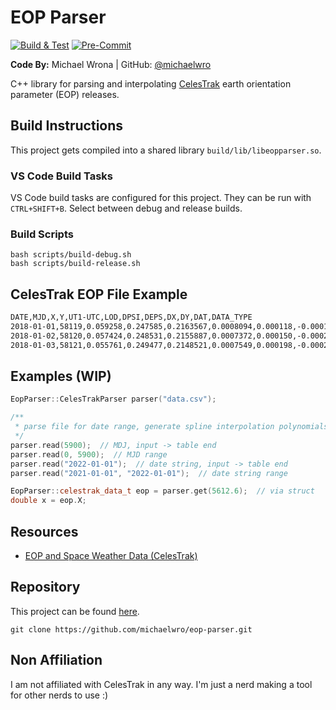 # EOP Parser

[![Build & Test](https://github.com/michaelwro/eop-parser/actions/workflows/build-test-main.yml/badge.svg)](https://github.com/michaelwro/eop-parser/actions/workflows/build-test-main.yml) [![Pre-Commit](https://github.com/michaelwro/eop-parser/actions/workflows/pre-commit.yml/badge.svg)](https://github.com/michaelwro/eop-parser/actions/workflows/pre-commit.yml)

**Code By:** Michael Wrona | GitHub: [@michaelwro](https://github.com/michaelwro)

C++ library for parsing and interpolating [CelesTrak](https://celestrak.org/SpaceData/) earth orientation parameter (EOP) releases.

## Build Instructions

This project gets compiled into a shared library `build/lib/libeopparser.so`.

### VS Code Build Tasks

VS Code build tasks are configured for this project. They can be run with `CTRL+SHIFT+B`. Select between debug and release builds.

### Build Scripts

```shell
bash scripts/build-debug.sh
bash scripts/build-release.sh
```

## CelesTrak EOP File Example

```txt
DATE,MJD,X,Y,UT1-UTC,LOD,DPSI,DEPS,DX,DY,DAT,DATA_TYPE
2018-01-01,58119,0.059258,0.247585,0.2163567,0.0008094,0.000118,-0.000175,0.041955,0.007790,37,O
2018-01-02,58120,0.057424,0.248531,0.2155887,0.0007372,0.000150,-0.000206,0.042005,0.007839,37,O
2018-01-03,58121,0.055761,0.249477,0.2148521,0.0007549,0.000198,-0.000220,0.041868,0.007691,37,O
```

## Examples (WIP)

```cpp
EopParser::CelesTrakParser parser("data.csv");

/**
 * parse file for date range, generate spline interpolation polynomials
 */
parser.read(5900);  // MDJ, input -> table end
parser.read(0, 5900);  // MJD range
parser.read("2022-01-01");  // date string, input -> table end
parser.read("2021-01-01", "2022-01-01");  // date string range

EopParser::celestrak_data_t eop = parser.get(5612.6);  // via struct
double x = eop.X;
```

## Resources

* [EOP and Space Weather Data (CelesTrak)](https://celestrak.org/SpaceData/)

## Repository

This project can be found [here](https://github.com/michaelwro/eop-parser).

```shell
git clone https://github.com/michaelwro/eop-parser.git
```

## Non Affiliation

I am not affiliated with CelesTrak in any way. I'm just a nerd making a tool for other nerds to use :)
